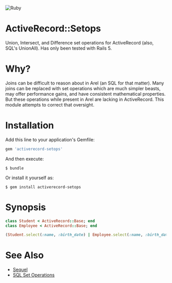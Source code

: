 ![Ruby](https://github.com/delonnewman/activerecord-setops/workflows/Ruby/badge.svg)

# ActiveRecord::Setops

Union, Intersect, and Difference set operations for ActiveRecord (also, SQL's UnionAll).
Has only been tested with Rails 5.

# Why?

Joins can be difficult to reason about in Arel (an SQL for that matter). Many joins can be replaced
with set operations which are much simpler beasts, may offer performance gains, and have consistent
mathematical properties. But these operations while present in Arel are lacking in ActiveRecord. This
module attempts to correct that oversight.

# Installation

Add this line to your application's Gemfile:

```ruby
gem 'activerecord-setops'
```

And then execute:

    $ bundle

Or install it yourself as:

    $ gem install activerecord-setops

# Synopsis

```ruby
class Student < ActiveRecord::Base; end
class Employee < ActiveRecord::Base; end

(Student.select(:name, :birth_date) | Employee.select(:name, :birth_date)).where("name like John%")
```

# See Also

- [Sequel](http://sequel.jeremyevans.net)
- [SQL Set Operations](https://en.wikipedia.org/wiki/Set_operations_(SQL))
